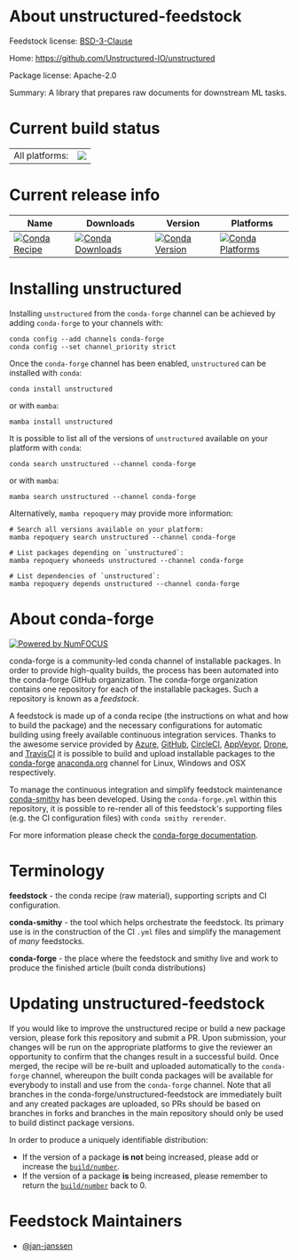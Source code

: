 About unstructured-feedstock
============================

Feedstock license: [BSD-3-Clause](https://github.com/conda-forge/unstructured-feedstock/blob/main/LICENSE.txt)

Home: https://github.com/Unstructured-IO/unstructured

Package license: Apache-2.0

Summary: A library that prepares raw documents for downstream ML tasks.

Current build status
====================


<table><tr><td>All platforms:</td>
    <td>
      <a href="https://dev.azure.com/conda-forge/feedstock-builds/_build/latest?definitionId=21966&branchName=main">
        <img src="https://dev.azure.com/conda-forge/feedstock-builds/_apis/build/status/unstructured-feedstock?branchName=main">
      </a>
    </td>
  </tr>
</table>

Current release info
====================

| Name | Downloads | Version | Platforms |
| --- | --- | --- | --- |
| [![Conda Recipe](https://img.shields.io/badge/recipe-unstructured-green.svg)](https://anaconda.org/conda-forge/unstructured) | [![Conda Downloads](https://img.shields.io/conda/dn/conda-forge/unstructured.svg)](https://anaconda.org/conda-forge/unstructured) | [![Conda Version](https://img.shields.io/conda/vn/conda-forge/unstructured.svg)](https://anaconda.org/conda-forge/unstructured) | [![Conda Platforms](https://img.shields.io/conda/pn/conda-forge/unstructured.svg)](https://anaconda.org/conda-forge/unstructured) |

Installing unstructured
=======================

Installing `unstructured` from the `conda-forge` channel can be achieved by adding `conda-forge` to your channels with:

```
conda config --add channels conda-forge
conda config --set channel_priority strict
```

Once the `conda-forge` channel has been enabled, `unstructured` can be installed with `conda`:

```
conda install unstructured
```

or with `mamba`:

```
mamba install unstructured
```

It is possible to list all of the versions of `unstructured` available on your platform with `conda`:

```
conda search unstructured --channel conda-forge
```

or with `mamba`:

```
mamba search unstructured --channel conda-forge
```

Alternatively, `mamba repoquery` may provide more information:

```
# Search all versions available on your platform:
mamba repoquery search unstructured --channel conda-forge

# List packages depending on `unstructured`:
mamba repoquery whoneeds unstructured --channel conda-forge

# List dependencies of `unstructured`:
mamba repoquery depends unstructured --channel conda-forge
```


About conda-forge
=================

[![Powered by
NumFOCUS](https://img.shields.io/badge/powered%20by-NumFOCUS-orange.svg?style=flat&colorA=E1523D&colorB=007D8A)](https://numfocus.org)

conda-forge is a community-led conda channel of installable packages.
In order to provide high-quality builds, the process has been automated into the
conda-forge GitHub organization. The conda-forge organization contains one repository
for each of the installable packages. Such a repository is known as a *feedstock*.

A feedstock is made up of a conda recipe (the instructions on what and how to build
the package) and the necessary configurations for automatic building using freely
available continuous integration services. Thanks to the awesome service provided by
[Azure](https://azure.microsoft.com/en-us/services/devops/), [GitHub](https://github.com/),
[CircleCI](https://circleci.com/), [AppVeyor](https://www.appveyor.com/),
[Drone](https://cloud.drone.io/welcome), and [TravisCI](https://travis-ci.com/)
it is possible to build and upload installable packages to the
[conda-forge](https://anaconda.org/conda-forge) [anaconda.org](https://anaconda.org/)
channel for Linux, Windows and OSX respectively.

To manage the continuous integration and simplify feedstock maintenance
[conda-smithy](https://github.com/conda-forge/conda-smithy) has been developed.
Using the ``conda-forge.yml`` within this repository, it is possible to re-render all of
this feedstock's supporting files (e.g. the CI configuration files) with ``conda smithy rerender``.

For more information please check the [conda-forge documentation](https://conda-forge.org/docs/).

Terminology
===========

**feedstock** - the conda recipe (raw material), supporting scripts and CI configuration.

**conda-smithy** - the tool which helps orchestrate the feedstock.
                   Its primary use is in the construction of the CI ``.yml`` files
                   and simplify the management of *many* feedstocks.

**conda-forge** - the place where the feedstock and smithy live and work to
                  produce the finished article (built conda distributions)


Updating unstructured-feedstock
===============================

If you would like to improve the unstructured recipe or build a new
package version, please fork this repository and submit a PR. Upon submission,
your changes will be run on the appropriate platforms to give the reviewer an
opportunity to confirm that the changes result in a successful build. Once
merged, the recipe will be re-built and uploaded automatically to the
`conda-forge` channel, whereupon the built conda packages will be available for
everybody to install and use from the `conda-forge` channel.
Note that all branches in the conda-forge/unstructured-feedstock are
immediately built and any created packages are uploaded, so PRs should be based
on branches in forks and branches in the main repository should only be used to
build distinct package versions.

In order to produce a uniquely identifiable distribution:
 * If the version of a package **is not** being increased, please add or increase
   the [``build/number``](https://docs.conda.io/projects/conda-build/en/latest/resources/define-metadata.html#build-number-and-string).
 * If the version of a package **is** being increased, please remember to return
   the [``build/number``](https://docs.conda.io/projects/conda-build/en/latest/resources/define-metadata.html#build-number-and-string)
   back to 0.

Feedstock Maintainers
=====================

* [@jan-janssen](https://github.com/jan-janssen/)

